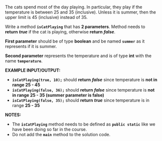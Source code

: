 The cats spend most of the day playing. In particular, they play if the temperature is between 25 and 35 (inclusive). Unless it is summer, then the upper limit is 45 (inclusive) instead of 35.

Write a method **`isCatPlaying`** that has **2 parameters**. Method needs to **return** **_true_** if the cat is playing, otherwise **return** **_false_**.

**First parameter** should be of type **boolean** and be named **`summer`** as it represents if it is summer.

**Second parameter** represents the temperature and is of type **int** with the name **`temperature`**.

**EXAMPLE INPUT/OUTPUT:**

* **`isCatPlaying(true, 10);`** should **return** **_false_** since temperature is **not in range 25 - 45**
* **`isCatPlaying(false, 36);`** should **return** **_false_** since temperature is **not in range 25 - 35 (summer parameter is false)**
* **`isCatPlaying(false, 35);`** should **return** **_true_** since temperature is in range **25 - 35** 

**NOTES:**

* The **`isCatPlaying`** method needs to be defined as **`public static`** like we have been doing so far in the course.
* Do not add the **`main`** method to the solution code.
